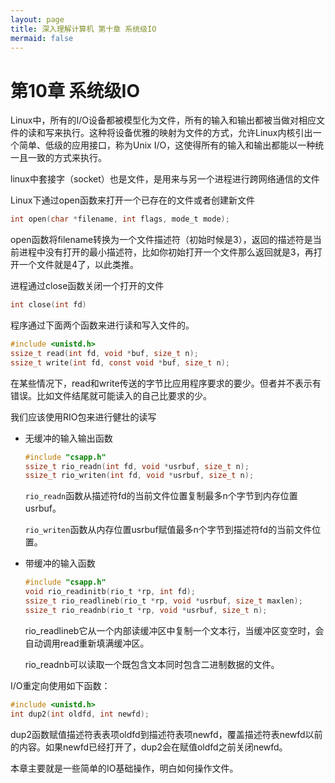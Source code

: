 ```yaml
---
layout: page
title: 深入理解计算机 第十章 系统级IO
mermaid: false
---
```


# 第10章 系统级IO

Linux中，所有的I/O设备都被模型化为文件，所有的输入和输出都被当做对相应文件的读和写来执行。这种将设备优雅的映射为文件的方式，允许Linux内核引出一个简单、低级的应用接口，称为Unix I/O，这使得所有的输入和输出都能以一种统一且一致的方式来执行。

linux中套接字（socket）也是文件，是用来与另一个进程进行跨网络通信的文件



Linux下通过open函数来打开一个已存在的文件或者创建新文件

```c
int open(char *filename, int flags, mode_t mode);
```

open函数将filename转换为一个文件描述符（初始时候是3），返回的描述符是当前进程中没有打开的最小描述符，比如你初始打开一个文件那么返回就是3，再打开一个文件就是4了，以此类推。



进程通过close函数关闭一个打开的文件

```c
int close(int fd)
```



程序通过下面两个函数来进行读和写入文件的。

```c
#include <unistd.h>
ssize_t read(int fd, void *buf, size_t n);
ssize_t write(int fd, const void *buf, size_t n);
```

在某些情况下，read和write传送的字节比应用程序要求的要少。但者并不表示有错误。比如文件结尾就可能读入的自己比要求的少。



我们应该使用RIO包来进行健壮的读写

- 无缓冲的输入输出函数

  ```c
  #include "csapp.h"
  ssize_t rio_readn(int fd, void *usrbuf, size_t n);
  ssize_t rio_writen(int fd, void *usrbuf, size_t n);
  ```

  `rio_readn`函数从描述符fd的当前文件位置复制最多n个字节到内存位置usrbuf。

  `rio_writen`函数从内存位置usrbuf赋值最多n个字节到描述符fd的当前文件位置。

- 带缓冲的输入函数

  ```c
  #include "csapp.h"
  void rio_readinitb(rio_t *rp, int fd);
  ssize_t rio_readlineb(rio_t *rp, void *usrbuf, size_t maxlen);
  ssize_t rio_readnb(rio_t *rp, void *usrbuf, size_t n);
  ```

  rio_readlineb它从一个内部读缓冲区中复制一个文本行，当缓冲区变空时，会自动调用read重新填满缓冲区。

  rio_readnb可以读取一个既包含文本同时包含二进制数据的文件。



I/O重定向使用如下函数：

```c
#include <unistd.h>
int dup2(int oldfd, int newfd);
```

dup2函数赋值描述符表表项oldfd到描述符表项newfd，覆盖描述符表newfd以前的内容。如果newfd已经打开了，dup2会在赋值oldfd之前关闭newfd。



本章主要就是一些简单的IO基础操作，明白如何操作文件。